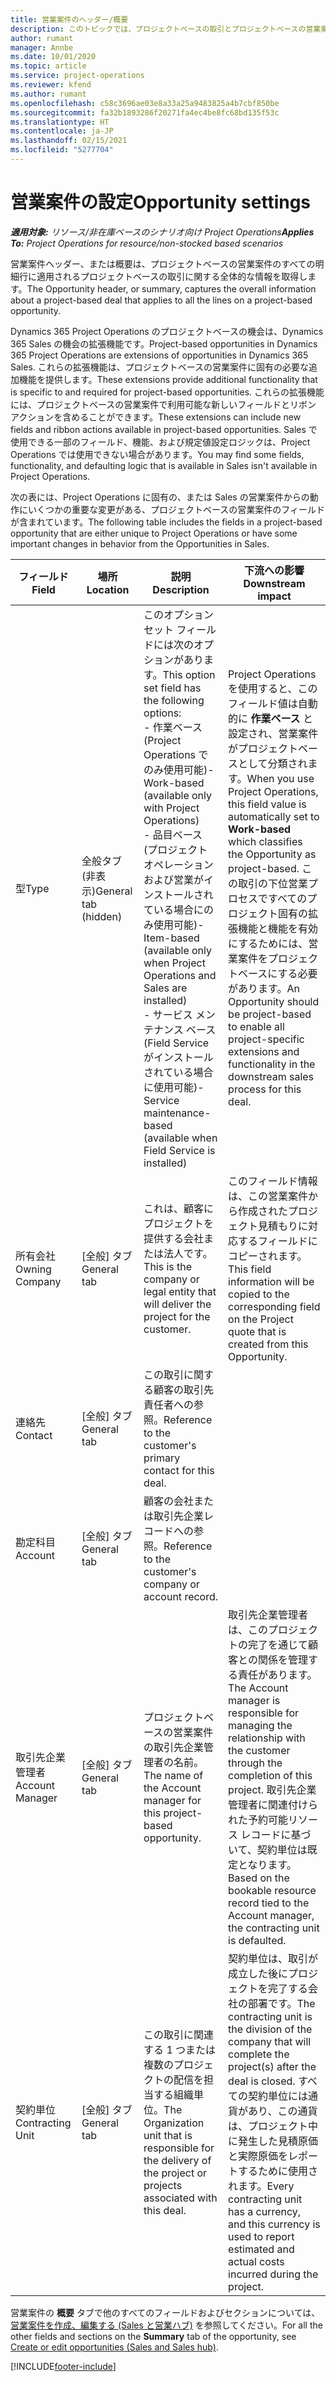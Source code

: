 ```yaml
---
title: 営業案件のヘッダー/概要
description: このトピックでは、プロジェクトベースの取引とプロジェクトベースの営業案件明細行について説明します。
author: rumant
manager: Annbe
ms.date: 10/01/2020
ms.topic: article
ms.service: project-operations
ms.reviewer: kfend
ms.author: rumant
ms.openlocfilehash: c58c3696ae03e8a33a25a9483825a4b7cbf850be
ms.sourcegitcommit: fa32b1893286f20271fa4ec4be8fc68bd135f53c
ms.translationtype: HT
ms.contentlocale: ja-JP
ms.lasthandoff: 02/15/2021
ms.locfileid: "5277704"
---
```

# <a name="opportunity-settings"></a><span data-ttu-id="a4f72-103">営業案件の設定</span><span class="sxs-lookup"><span data-stu-id="a4f72-103">Opportunity settings</span></span>

<span data-ttu-id="a4f72-104">_**適用対象:** リソース/非在庫ベースのシナリオ向け Project Operations_</span><span class="sxs-lookup"><span data-stu-id="a4f72-104">_**Applies To:** Project Operations for resource/non-stocked based scenarios_</span></span>


<span data-ttu-id="a4f72-105">営業案件ヘッダー、または概要は、プロジェクトベースの営業案件のすべての明細行に適用されるプロジェクトベースの取引に関する全体的な情報を取得します。</span><span class="sxs-lookup"><span data-stu-id="a4f72-105">The Opportunity header, or summary, captures the overall information about a project-based deal that applies to all the lines on a project-based opportunity.</span></span>

<span data-ttu-id="a4f72-106">Dynamics 365 Project Operations のプロジェクトベースの機会は、Dynamics 365 Sales の機会の拡張機能です。</span><span class="sxs-lookup"><span data-stu-id="a4f72-106">Project-based opportunities in Dynamics 365 Project Operations are extensions of opportunities in Dynamics 365 Sales.</span></span> <span data-ttu-id="a4f72-107">これらの拡張機能は、プロジェクトベースの営業案件に固有の必要な追加機能を提供します。</span><span class="sxs-lookup"><span data-stu-id="a4f72-107">These extensions provide additional functionality that is specific to and required for project-based opportunities.</span></span> <span data-ttu-id="a4f72-108">これらの拡張機能には、プロジェクトベースの営業案件で利用可能な新しいフィールドとリボン アクションを含めることができます。</span><span class="sxs-lookup"><span data-stu-id="a4f72-108">These extensions can include new fields and ribbon actions available in project-based opportunities.</span></span> <span data-ttu-id="a4f72-109">Sales で使用できる一部のフィールド、機能、および規定値設定ロジックは、Project Operations では使用できない場合があります。</span><span class="sxs-lookup"><span data-stu-id="a4f72-109">You may find some fields, functionality, and defaulting logic that is available in Sales isn't available in Project Operations.</span></span>

<span data-ttu-id="a4f72-110">次の表には、Project Operations に固有の、または Sales の営業案件からの動作にいくつかの重要な変更がある、プロジェクトベースの営業案件のフィールドが含まれています。</span><span class="sxs-lookup"><span data-stu-id="a4f72-110">The following table includes the fields in a project-based opportunity that are either unique to Project Operations or have some important changes in behavior from the Opportunities in Sales.</span></span>

| <span data-ttu-id="a4f72-111">**フィールド**</span><span class="sxs-lookup"><span data-stu-id="a4f72-111">**Field**</span></span> | <span data-ttu-id="a4f72-112">**場所**</span><span class="sxs-lookup"><span data-stu-id="a4f72-112">**Location**</span></span> | <span data-ttu-id="a4f72-113">**説明**</span><span class="sxs-lookup"><span data-stu-id="a4f72-113">**Description**</span></span> | <span data-ttu-id="a4f72-114">**下流への影響**</span><span class="sxs-lookup"><span data-stu-id="a4f72-114">**Downstream impact**</span></span> |
| --- | --- | --- | --- |
| <span data-ttu-id="a4f72-115">型</span><span class="sxs-lookup"><span data-stu-id="a4f72-115">Type</span></span> | <span data-ttu-id="a4f72-116">全般タブ (非表示)</span><span class="sxs-lookup"><span data-stu-id="a4f72-116">General tab (hidden)</span></span> | <span data-ttu-id="a4f72-117">このオプション セット フィールドには次のオプションがあります。</span><span class="sxs-lookup"><span data-stu-id="a4f72-117">This option set field has the following options:</span></span></br><span data-ttu-id="a4f72-118">- 作業ベース (Project Operations でのみ使用可能)</span><span class="sxs-lookup"><span data-stu-id="a4f72-118">- Work-based (available only with Project Operations)</span></span></br><span data-ttu-id="a4f72-119">- 品目ベース (プロジェクト オペレーションおよび営業がインストールされている場合にのみ使用可能)</span><span class="sxs-lookup"><span data-stu-id="a4f72-119">- Item-based (available only when Project Operations and Sales are installed)</span></span></br><span data-ttu-id="a4f72-120">- サービス メンテナンス ベース (Field Service がインストールされている場合に使用可能)</span><span class="sxs-lookup"><span data-stu-id="a4f72-120">- Service maintenance-based (available when Field Service is installed)</span></span> | <span data-ttu-id="a4f72-121">Project Operations を使用すると、このフィールド値は自動的に **作業ベース** と設定され、営業案件がプロジェクトベースとして分類されます。</span><span class="sxs-lookup"><span data-stu-id="a4f72-121">When you use Project Operations, this field value is automatically set to **Work-based** which classifies the Opportunity as project-based.</span></span> <span data-ttu-id="a4f72-122">この取引の下位営業プロセスですべてのプロジェクト固有の拡張機能と機能を有効にするためには、営業案件をプロジェクトベースにする必要があります。</span><span class="sxs-lookup"><span data-stu-id="a4f72-122">An Opportunity should be project-based to enable all project-specific extensions and functionality in the downstream sales process for this deal.</span></span> |
| <span data-ttu-id="a4f72-123">所有会社</span><span class="sxs-lookup"><span data-stu-id="a4f72-123">Owning Company</span></span> | <span data-ttu-id="a4f72-124">[全般] タブ</span><span class="sxs-lookup"><span data-stu-id="a4f72-124">General tab</span></span> | <span data-ttu-id="a4f72-125">これは、顧客にプロジェクトを提供する会社または法人です。</span><span class="sxs-lookup"><span data-stu-id="a4f72-125">This is the company or legal entity that will deliver the project for the customer.</span></span> | <span data-ttu-id="a4f72-126">このフィールド情報は、この営業案件から作成されたプロジェクト見積もりに対応するフィールドにコピーされます。</span><span class="sxs-lookup"><span data-stu-id="a4f72-126">This field information will be copied to the corresponding field on the Project quote that is created from this Opportunity.</span></span> |
| <span data-ttu-id="a4f72-127">連絡先</span><span class="sxs-lookup"><span data-stu-id="a4f72-127">Contact</span></span> | <span data-ttu-id="a4f72-128">[全般] タブ</span><span class="sxs-lookup"><span data-stu-id="a4f72-128">General tab</span></span> | <span data-ttu-id="a4f72-129">この取引に関する顧客の取引先責任者への参照。</span><span class="sxs-lookup"><span data-stu-id="a4f72-129">Reference to the customer's primary contact for this deal.</span></span> | |
| <span data-ttu-id="a4f72-130">勘定科目</span><span class="sxs-lookup"><span data-stu-id="a4f72-130">Account</span></span> | <span data-ttu-id="a4f72-131">[全般] タブ</span><span class="sxs-lookup"><span data-stu-id="a4f72-131">General tab</span></span> | <span data-ttu-id="a4f72-132">顧客の会社または取引先企業レコードへの参照。</span><span class="sxs-lookup"><span data-stu-id="a4f72-132">Reference to the customer's company or account record.</span></span> | |
| <span data-ttu-id="a4f72-133">取引先企業管理者</span><span class="sxs-lookup"><span data-stu-id="a4f72-133">Account Manager</span></span> | <span data-ttu-id="a4f72-134">[全般] タブ</span><span class="sxs-lookup"><span data-stu-id="a4f72-134">General tab</span></span> | <span data-ttu-id="a4f72-135">プロジェクトベースの営業案件の取引先企業管理者の名前。</span><span class="sxs-lookup"><span data-stu-id="a4f72-135">The name of the Account manager for this project-based opportunity.</span></span> | <span data-ttu-id="a4f72-136">取引先企業管理者は、このプロジェクトの完了を通じて顧客との関係を管理する責任があります。</span><span class="sxs-lookup"><span data-stu-id="a4f72-136">The Account manager is responsible for managing the relationship with the customer through the completion of this project.</span></span> <span data-ttu-id="a4f72-137">取引先企業管理者に関連付けられた予約可能リソース レコードに基づいて、契約単位は既定となります。</span><span class="sxs-lookup"><span data-stu-id="a4f72-137">Based on the bookable resource record tied to the Account manager, the contracting unit is defaulted.</span></span> |
| <span data-ttu-id="a4f72-138">契約単位</span><span class="sxs-lookup"><span data-stu-id="a4f72-138">Contracting Unit</span></span> | <span data-ttu-id="a4f72-139">[全般] タブ</span><span class="sxs-lookup"><span data-stu-id="a4f72-139">General tab</span></span> | <span data-ttu-id="a4f72-140">この取引に関連する 1 つまたは複数のプロジェクトの配信を担当する組織単位。</span><span class="sxs-lookup"><span data-stu-id="a4f72-140">The Organization unit that is responsible for the delivery of the project or projects associated with this deal.</span></span> | <span data-ttu-id="a4f72-141">契約単位は、取引が成立した後にプロジェクトを完了する会社の部署です。</span><span class="sxs-lookup"><span data-stu-id="a4f72-141">The contracting unit is the division of the company that will complete the project(s) after the deal is closed.</span></span> <span data-ttu-id="a4f72-142">すべての契約単位には通貨があり、この通貨は、プロジェクト中に発生した見積原価と実際原価をレポートするために使用されます。</span><span class="sxs-lookup"><span data-stu-id="a4f72-142">Every contracting unit has a currency, and this currency is used to report estimated and actual costs incurred during the project.</span></span> |

<span data-ttu-id="a4f72-143">営業案件の **概要** タブで他のすべてのフィールドおよびセクションについては、[営業案件を作成、編集する (Sales と営業ハブ)](https://docs.microsoft.com/dynamics365/sales-enterprise/create-edit-opportunity-sales) を参照してください。</span><span class="sxs-lookup"><span data-stu-id="a4f72-143">For all the other fields and sections on the **Summary** tab of the opportunity, see [Create or edit opportunities (Sales and Sales hub)](https://docs.microsoft.com/dynamics365/sales-enterprise/create-edit-opportunity-sales).</span></span>


[!INCLUDE[footer-include](../includes/footer-banner.md)]